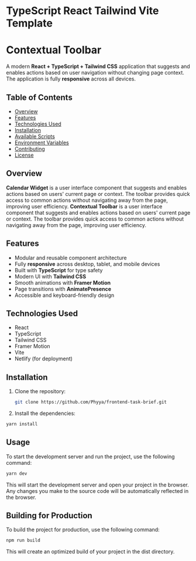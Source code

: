 # TypeScript React Tailwind Vite Template


# Contextual Toolbar

A modern **React + TypeScript + Tailwind CSS** application that suggests and enables actions based on user navigation without changing page context. The application is fully **responsive** across all devices.

## Table of Contents

- [Overview](#overview)
- [Features](#features)
- [Technologies Used](#technologies-used)
- [Installation](#installation)
- [Available Scripts](#available-scripts)
- [Environment Variables](#environment-variables)
- [Contributing](#contributing)
- [License](#license)

## Overview

**Calendar Widget** is a user interface component that suggests and enables actions based on users' current page or context. The toolbar provides quick access to common actions without navigating away from the page, improving user efficiency.
**Contextual Toolbar** is a user interface component that suggests and enables actions based on users' current page or context. The toolbar provides quick access to common actions without navigating away from the page, improving user efficiency.

## Features

- Modular and reusable component architecture
- Fully **responsive** across desktop, tablet, and mobile devices
- Built with **TypeScript** for type safety
- Modern UI with **Tailwind CSS**
- Smooth animations with **Framer Motion**
- Page transitions with **AnimatePresence**
- Accessible and keyboard-friendly design

## Technologies Used

- React
- TypeScript
- Tailwind CSS
- Framer Motion
- Vite
- Netlify (for deployment)

## Installation

1. Clone the repository:
   ```bash
   git clone https://github.com/Phyya/frontend-task-brief.git

2. Install the dependencies:

```bash
yarn install
```

## Usage

To start the development server and run the project, use the following command:

```bash
yarn dev
```

This will start the development server and open your project in the browser. Any changes you make to the source code will be automatically reflected in the browser.

## Building for Production

To build the project for production, use the following command:

```bash
npm run build
```

This will create an optimized build of your project in the dist directory.
